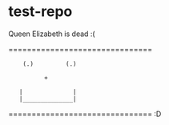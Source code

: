 # test-repo

Queen Elizabeth is dead :(













===============================

        (.)         (.)
      
              +
              
       |              | 
       |______________|
===============================
:D
